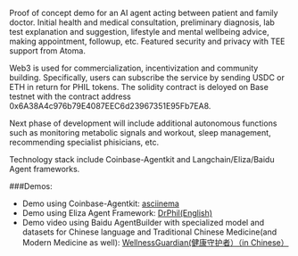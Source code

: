 Proof of concept demo for an AI agent acting between patient and family doctor. Initial health and medical consultation, preliminary diagnosis, lab test explanation and suggestion, lifestyle and mental wellbeing advice, making appointment, followup, etc. Featured security and privacy with TEE support from Atoma.

Web3 is used for commercialization, incentivization and community building. Specifically, users can subscribe the service by sending USDC or ETH in return for PHIL tokens. The solidity contract is deloyed on Base testnet with the contract address 0x6A38A4c976b79E4087EEC6d23967351E95Fb7EA8.

Next phase of development will include additional autonomous functions such as monitoring metabolic signals and workout, sleep management, recommending specialist phisicians, etc.

Technology stack include Coinbase-Agentkit and Langchain/Eliza/Baidu Agent frameworks.

###Demos:
- Demo using Coinbase-Agentkit: [asciinema](https://asciinema.org/a/MJ3zKmWsn1mhNy0yfBRJymaPc)
- Demo using Eliza Agent Framework: [DrPhil(English)](https://)
- Demo video using Baidu AgentBuilder with specialized model and datasets for Chinese language and Traditional Chinese Medicine(and Modern Medicine as well): [WellnessGuardian(健康守护者）（in Chinese）](https://drive.google.com/file/d/1i-ZuCG68bne-LUEOoVSpgyQPwMxvavOd/view?usp=sharing)
